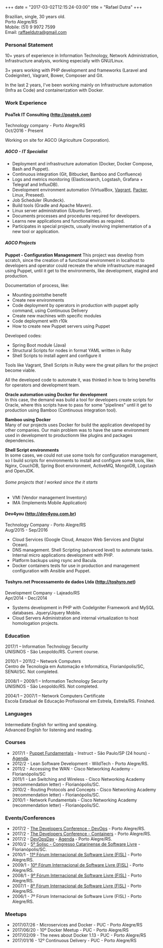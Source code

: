 +++
date = "2017-03-02T12:15:24-03:00"
title = "Rafael Dutra"
+++

Brazilian, single, 30 years old.  
Porto Alegre/RS  
Mobile: (51) 9 9972 7599  
Email: raffaeldutra@gmail.com

### Personal Statement  
10+ years of experience in Information Technology, Network Administration, Infrastructure analysis, working especially with GNU/Linux.

3+ years working with PHP development and frameworks (Laravel and Codeigniter), Vagrant, Bower, Composer and Git.

In the last 2 years, I've been working mainly on Infrastructure automation (Infra as Code) and containerization with Docker.

### Work Experience
#### PoaTek IT Consulting (http://poatek.com)
Technology company - Porto Alegre/RS  
Oct/2016 - Present

Working on site for AGCO (Agriculture Corporation).

##### AGCO - IT Specialist
* Deployment and infrastructure automation (Docker, Docker Compose, Bash and Puppet).
* Continuous integration (Git, Bitbucket, Bamboo and Confluence)
* Logs and metrics monitoring (Elasticsearch, Logstash, Grafana + Telegraf and InfluxDB).
* Development environment automation (VirtualBox, [Vagrant](https://atlas.hashicorp.com/raffaeldutra), [Packer](https://github.com/raffaeldutra/packer), Linux, Preseed).
* Job Scheduler (Rundeck).
* Build tools (Gradle and Apache Maven).
* Linux server administration (Ubuntu Server).
* Documents processes and procedures required for developers.
* Learns new applications and functionalities as required.
* Participates in special projects, usually involving implementation of a new tool or application.  

##### AGCO Projects
**Puppet - Configuration Management**
This project was develop from scratch, since the creation of a functional environment in localhost to developers and operator could recreate the whole infrastructure managed using Puppet, until it get to the environments, like development, stagind and production.

Documentation of process, like:

* Mounting pointsthe benefit
* Create new environments
* Code deployment by operators in production with puppet aplly command, using Continuous Delivery
* Create new machines with specific modules
* Code deployment with r10k
* How to create new Puppet servers using Puppet

Developed codes:

* Spring Boot module (Java)
* Structural Scripts for nodes in format YAML written in Ruby
* Shell Scripts to install agent and configure it

Tools like Vagrant, Shell Scripts in Ruby were the great pillars for the project become viable.

All the developed code to automate it, was thinked in how to bring benefits for operators and development team.

**Oracle automation using Docker for development**  
In this case, the demand was build a tool for developers create scripts for Oracle, where this scripts have to pass for some "pipelines" until it get to production using Bamboo (Continuous integration tool).

**Bamboo using Docker**  
Many of our projects uses Docker for build the application developed by other companies. Our main problem was to have the same environment used in development to productionm like plugins and packages dependencies.

**Shell Script environments**  
In some cases, we could not use some tools for configuration management, so I build scripts for environments to install and configure some tools, like: Nginx, CouchDB, Spring Boot environment, ActiveMQ, MongoDB, Logstash and OpenJDK.

###### Some projects that I worked since the it starts
* VMI (Vendor management Inventory)
* IMA (Implements Mobile Application)

#### Dev4you (http://dev4you.com.br)
Technology Company - Porto Alegre/RS  
Aug/2015 - Sep/2016

* Cloud Services (Google Cloud, Amazon Web Services and Digital Ocean).
* DNS management. Shell Scripting (advanced level) to automate tasks. Internal micro applications development with PHP.
* Platform backups using rsync and Bacula.
* Docker containers tests for use in production and management configuration with Ansible and Puppet.

#### Toshyro.net Processamento de dados Ltda (http://toshyro.net)
Development Company - Lajeado/RS  
Apr/2014 - Dec/2014

* Systems development in PHP with CodeIgniter Framework and MySQL databases. Jquery/Jquery Mobile.
* Cloud Servers Administration and internal virtualization to host homologation projects.
  

### Education
2017/1 – Information Technology Security  
UNISINOS - São Leopoldo/RS. Current course.

2010/1 – 2011/2 – Network Computers  
Centro de Tecnologia em Automação e Informática, Florianópolis/SC, SENAI/SC. Not completed.

2008/1 – 2009/1 – Information Technology Security  
UNISINOS - São Leopoldo/RS. Not completed.

2004/1 – 2007/1 – Network Computers Certificate  
Escola Estadual de Educação Profissional em Estrela, Estrela/RS. Finished.

### Languages
Intermediate English for writing and speaking.  
Advanced English for listening and reading.

### Courses
* 2017/1 - [Puppet Fundamentals](https://drive.google.com/file/d/0B51KxqHg_vABa1ZOWmZVX1loMjA/view?usp=sharing) - Instruct - São Paulo/SP (24 hours) - [Agenda](/page/cv/training/puppet/fundamentals).
* 2012/2 - Lean Software Development - WildTech - Porto Alegre/RS.
* 2011/2 - Accessing the WAN - Cisco Networking Academy - Florianópolis/SC
* 2011/1 - Lan Switching and Wireless - Cisco Networking Academy (recommendation letter) - Florianópolis/SC.
* 2010/2 - Routing Protocols and Concepts - Cisco Networking Academy (recommendation letter) - Florianópolis/SC.
* 2010/1 - Network Fundamentals - Cisco Networking Academy (recommendation letter) - Florianópolis/SC.

### Events/Conferences
* 2017/2 - [The Developers Conference - DevOps](https://drive.google.com/open?id=1Y1-Y814ZAfiMFRvh3koKPRZNLqbEQJTi) - Porto Alegre/RS.
* 2017/2 - [The Developers Conference - Containers](https://drive.google.com/open?id=14E-KturDexfAsZz-RQUYKPMOHI2Ny6ZO) - Porto Alegre/RS.
* 2017/2 - [DevOpsDay](https://drive.google.com/file/d/0B51KxqHg_vABTmJSX3hCalZnU2s/view?usp=sharing) - [Agenda](http://poa.devopsdays.com.br/#programacao) - Porto Alegre/RS.
* 2010/2 - [5º Solisc - Congresso Catarinense de Software Livre](https://drive.google.com/open?id=0B51KxqHg_vABaUpqWXlSbTdGVUk) - Florianópolis/SC.
* 2010/1 - [11º Fórum Internacional de Software Livre (FISL)](https://drive.google.com/open?id=0B51KxqHg_vABZk04NnZGcGRfQlU) - Porto Alegre/RS.
* 2009/1 - [10º Fórum Internacional de Software Livre (FISL)](https://drive.google.com/open?id=0B51KxqHg_vABUmtHd29IYnN1Z1U) - Porto Alegre/RS.
* 2008/1 - [9º Fórum Internacional de Software Livre (FISL)](https://drive.google.com/open?id=0B51KxqHg_vABeE51Y1NxZXI5MzQ) - Porto Alegre/RS.
* 2007/1 - [8º Fórum Internacional de Software Livre (FISL)](https://drive.google.com/open?id=0B51KxqHg_vABOXVRQjFENS1WMW8) - Porto Alegre/RS.
* 2006/1 - 7º Fórum Internacional de Software Livre (FISL) - Porto Alegre/RS.

### Meetups
* 2017/07/26 - Microservices and Docker - PUC - Porto Alegre/RS
* 2017/06/20 - 10º Docker Meetup - PUC - Porto Alegre/RS
* 2017/02/09 - The news about Docker 1.13 - PUC - Porto Alegre/RS
* 2017/01/16 - 12º Continuous Delivery - PUC - Porto Alegre/RS
